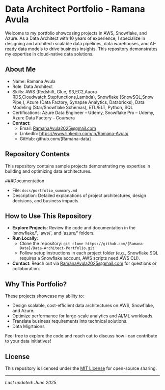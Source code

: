 # Data Architect Portfolio - Ramana Avula

Welcome to my portfolio showcasing projects in AWS, Snowflake, and Azure. As a Data Architect with 10 years of experience, I specialize in designing and architech scalable data pipelines, data warehouses, and AI-ready data models to drive business insights. This repository demonstrates my expertise in cloud-native data solutions.

## About Me
- Name: Ramana Avula
- Role: Data Architect
- Skills: AWS (Redshift, Glue, S3,EC2,Auora RDS,Cloudwatch,Stepfunctions,Lambda), Snowflake (SnowSQL,Snow Pipe,), Azure (Data Factory, Synapse Analytics, Databricks), Data Modeling (Star/Snowflake Schemas), ETL/ELT, Python, SQL
- Certifications: Azure Data Engineer – Udemy,	Snowflake Pro – Udemy,	Azure Data Factory – Coursera
- **Contact**: 
  - Email: RamanaAvula2025@gmail.com
  - LinkedIn: https://www.linkedin.com/in/Ramana-Avula/
  - GitHub: github.com/[Ramana-data]

## Repository Contents
This repository contains sample projects demonstrating my expertise in building and optimizing data architectures.

###Documentation
- File: `docs/portfolio_summary.md`
- Description: Detailed explanations of project architectures, design decisions, and business impacts.

## How to Use This Repository
- **Explore Projects**: Review the code and documentation in the 'snowflake/', 'aws/', and 'azure/' folders.
- **Run Locally**:
  - Clone the repository: `git clone https://github.com/[Ramana-Data]/Data-Architect-Portfolio.git`
  - Follow setup instructions in each project folder (e.g., Snowflake SQL requires a Snowflake account, AWS scripts need AWS CLI).
- **Contact**: Reach out via RamanaAvula2025@gmail.com for questions or collaboration.

## Why This Portfolio?
These projects showcase my ability to:
- Design scalable, cost-efficient data architectures on AWS, Snowflake, and Azure.
- Optimize performance for large-scale analytics and AI/ML workloads.
- Translate business requirements into technical solutions.
- Data Migrtaions

Feel free to explore the code and reach out to discuss how I can contribute to your data initiatives!

## License
This repository is licensed under the [MIT License](LICENSE) for open-source sharing.

---
*Last updated: June 2025*
